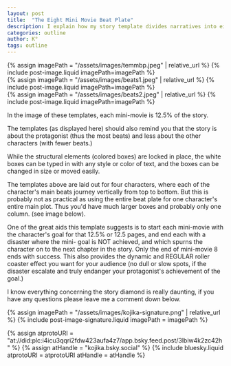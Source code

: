 ```yaml
---
layout: post
title:  "The Eight Mini Movie Beat Plate"
description: I explain how my story template divides narratives into eight mini-movies, each representing 12.5% of the total story. Each mini-movie should start with a clear character goal and end with a disaster that propels the story forward, creating a consistent roller-coaster effect for readers. While the template can accommodate multiple character arcs, it's often more practical to focus on one character's complete journey. This structure helps maintain narrative momentum by ensuring regular dramatic beats and escalating stakes.
categories: outline
author: K°
tags: outline
---
```

<div>
{% assign imagePath = "/assets/images/temmbp.jpeg" | relative_url %}
{% include post-image.liquid imagePath=imagePath %}
</div>

<div>
{% assign imagePath = "/assets/images/beats1.jpeg" | relative_url %}
{% include post-image.liquid imagePath=imagePath %}
</div>

<div>
{% assign imagePath = "/assets/images/beats2.jpeg" | relative_url %}
{% include post-image.liquid imagePath=imagePath %}
</div>

In the image of these templates, each mini-movie is 12.5% of the story.  

The templates (as displayed here) should also remind you that the story is about the protagonist (thus the most beats) and less about the other characters (with fewer beats.)  

While the structural elements (colored boxes) are locked in place, the white boxes can be typed in with any style or color of text, and the boxes can be changed in size or moved easily.  

The templates above are laid out for four characters, where each of the character's main beats journey vertically from top to bottom. But this is probably not as practical as using the entire beat plate for one character's entire main plot. Thus you'd have much larger boxes and probably only one column. (see image below).  

One of the great aids this template suggests is to start each mini-movie with the character's goal for that 12.5% or 12.5 pages, and end each with a disaster where the mini- goal is NOT achieved, and which spurns the character on to the next chapter in the story. Only the end of mini-movie 8 ends with success. This also provides the dynamic and REGULAR roller coaster effect you want for your audience (no dull or slow spots, if the disaster escalate and truly endanger your protagonist's achievement of the goal.)  

I know everything concerning the story diamond is really daunting, if you have any questions please leave me a comment down below.

<!-- signature -->
{% assign imagePath = "/assets/images/kojika-signature.png" | relative_url %}
{% include post-image-signature.liquid imagePath = imagePath %}

<!-- comments -->
{% assign atprotoURI = "at://did:plc:i4icu3qqri2fdw423aufa4z7/app.bsky.feed.post/3lbiw4k2zc42h" %}
{% assign atHandle = "kojika.bsky.social" %}
{% include bluesky.liquid atprotoURI = atprotoURI atHandle = atHandle %}